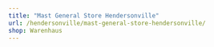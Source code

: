 ```yaml
---
title: "Mast General Store Hendersonville"
url: /hendersonville/mast-general-store-hendersonville/
shop: Warenhaus
---
```

